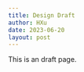 ```yaml
---
title: Design Draft
author: HXu
date: 2023-06-20
layout: post
---
```


This is an draft page.

